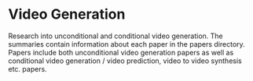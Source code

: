 # Video Generation

Research into unconditional and conditional video generation.
The summaries contain information about each paper in the papers directory.
Papers include both unconditional video generation papers as well as conditional
video generation / video prediction, video to video synthesis etc. papers.
